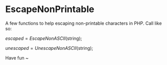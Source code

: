 # EscapeNonPrintable
A few functions to help escaping non-printable characters in PHP. Call like so:


$escaped = EscapeNonASCII($string);

$unescaped = UnescapeNonASCII($string);

Have fun ~
